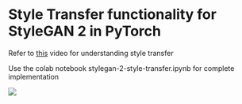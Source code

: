 # Style Transfer functionality for StyleGAN 2 in PyTorch

Refer to [this](https://www.youtube.com/watch?v=kSLJriaOumA) video for understanding style transfer

Use the colab notebook stylegan-2-style-transfer.ipynb for complete implementation

![](samples/middle_transfer_bearded-man.png)
